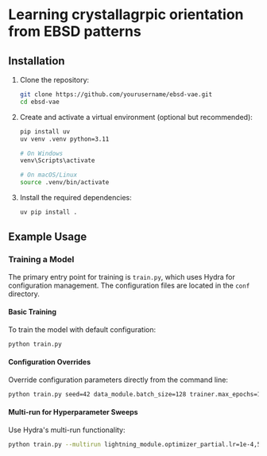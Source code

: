 # Learning crystallagrpic orientation from EBSD patterns



## Installation

1. Clone the repository:
   ```bash
   git clone https://github.com/yourusername/ebsd-vae.git
   cd ebsd-vae
   ```

2. Create and activate a virtual environment (optional but recommended):
   ```bash
   pip install uv
   uv venv .venv python=3.11

   # On Windows
   venv\Scripts\activate

   # On macOS/Linux
   source .venv/bin/activate
   ```

3. Install the required dependencies:
   ```bash
   uv pip install .
   ```

## Example Usage

### Training a Model

The primary entry point for training is `train.py`, which uses Hydra for configuration management. The configuration files are located in the `conf` directory.

#### Basic Training

To train the model with default configuration:

```bash
python train.py
```

#### Configuration Overrides
Override configuration parameters directly from the command line:

```bash
python train.py seed=42 data_module.batch_size=128 trainer.max_epochs=100
```


#### Multi-run for Hyperparameter Sweeps
Use Hydra's multi-run functionality:

```bash
python train.py --multirun lightning_module.optimizer_partial.lr=1e-4,5e-4,1e-3 data_module.batch_size=64,128,256
```
